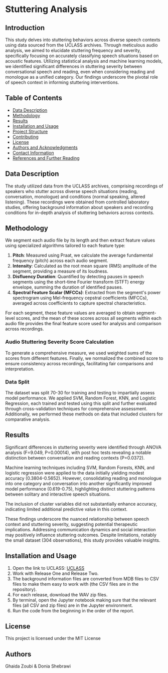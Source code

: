 # Stuttering Analysis

## Introduction
This study delves into stuttering behaviors across diverse speech contexts using data sourced from the UCLASS archives. Through meticulous audio analysis, we aimed to elucidate stuttering frequency and severity, specifically focusing on accurately classifying speech situations based on acoustic features. Utilizing statistical analysis and machine learning models, we identified significant differences in stuttering severity between conversational speech and reading, even when considering reading and monologue as a unified category. Our findings underscore the pivotal role of speech context in informing stuttering interventions.

## Table of Contents
- [Data Description](#data-description)
- [Methodology](#methodology)
- [Results](#results)
- [Installation and Usage](#installation-and-usage)
- [Project Structure](#project-structure)
- [Contributing](#contributing)
- [License](#license)
- [Authors and Acknowledgments](#authors-and-acknowledgments)
- [Contact Information](#contact-information)
- [References and Further Reading](#references-and-further-reading)

## Data Description
The study utilized data from the UCLASS archives, comprising recordings of speakers who stutter across diverse speech situations (reading, conversation, monologue) and conditions (normal speaking, altered listening). These recordings were obtained from controlled laboratory studies, offering background information about speakers and recording conditions for in-depth analysis of stuttering behaviors across contexts.

## Methodology
We segment each audio file by its length and then extract feature values using specialized algorithms tailored to each feature type:
1. **Pitch**: Measured using Praat, we calculate the average fundamental frequency (pitch) across each audio segment.
2. **Intensity**: Calculated as the root mean square (RMS) amplitude of the segment, providing a measure of its loudness.
3. **Disfluency Duration**: Quantified by detecting pauses in speech segments using the short-time Fourier transform (STFT) energy envelope, summing the duration of identified pauses.
4. **Spectral Feature Scalar (MFCCs)**: Extracted from the segment's power spectrogram using Mel-frequency cepstral coefficients (MFCCs), averaged across coefficients to capture spectral characteristics.

For each segment, these feature values are averaged to obtain segment-level scores, and the mean of these scores across all segments within each audio file provides the final feature score used for analysis and comparison across recordings.

### Audio Stuttering Severity Score Calculation
To generate a comprehensive measure, we used weighted sums of the scores from different features. Finally, we normalized the combined score to ensure consistency across recordings, facilitating fair comparisons and interpretation.

### Data Split
The dataset was split 70-30 for training and testing to impartially assess model performance. We applied SVM, Random Forest, KNN, and Logistic Regression, each trained and tested using this split and further evaluated through cross-validation techniques for comprehensive assessment. Additionally, we performed these methods on data that included clusters for comparative analysis.

## Results
Significant differences in stuttering severity were identified through ANOVA analysis (F=9.049, P=0.00014), with post hoc tests revealing a notable distinction between conversation and reading contexts (P=0.0372).

Machine learning techniques including SVM, Random Forests, KNN, and logistic regression were applied to the data initially yielding modest accuracy (0.3804-0.5652). However, consolidating reading and monologue into one category and conversation into another significantly improved model performance (0.619-0.75), highlighting distinct stuttering patterns between solitary and interactive speech situations.

The inclusion of cluster variables did not substantially enhance accuracy, indicating limited additional predictive value in this context.

These findings underscore the nuanced relationship between speech context and stuttering severity, suggesting potential therapeutic implications. Addressing communication dynamics and social interaction may positively influence stuttering outcomes. Despite limitations, notably the small dataset (304 observations), this study provides valuable insights.

## Installation and Usage
1. Open the link to UCLASS: [UCLASS](https://www.uclass.psychol.ucl.ac.uk/)
2. Work with Release One and Release Two.
3. The background information files are converted from MDB files to CSV files to make them easy to work with (the CSV files are in the repository).
4. For each release, download the WAV zip files.
5. By terminal, open the Jupyter notebook making sure that the relevant files (all CSV and zip files) are in the Jupyter environment.
6. Run the code from the beginning in the order of the report.

## License
This project is licensed under the MIT License

## Authors 
Ghaida Zoubi &  Donia Shebrawi

